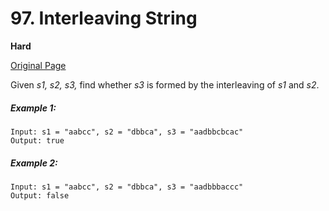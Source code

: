 # 97. Interleaving String

**Hard**

[Original Page](https://leetcode.com/problems/interleaving-string/)

Given _s1, s2, s3,_ find whether _s3_ is formed by the interleaving of _s1_ and _s2_.

##### Example 1:
```
Input: s1 = "aabcc", s2 = "dbbca", s3 = "aadbbcbcac"
Output: true
```

##### Example 2: 
```
Input: s1 = "aabcc", s2 = "dbbca", s3 = "aadbbbaccc"
Output: false
```
